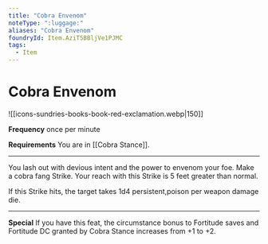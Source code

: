 ```yaml
---
title: "Cobra Envenom"
noteType: ":luggage:"
aliases: "Cobra Envenom"
foundryId: Item.AziT5BBljVe1PJMC
tags:
  - Item
---
```


# Cobra Envenom
![[icons-sundries-books-book-red-exclamation.webp|150]]

**Frequency** once per minute

**Requirements** You are in [[Cobra Stance]].

* * *

You lash out with devious intent and the power to envenom your foe. Make a cobra fang Strike. Your reach with this Strike is 5 feet greater than normal.

If this Strike hits, the target takes 1d4 persistent,poison per weapon damage die.

* * *

**Special** If you have this feat, the circumstance bonus to Fortitude saves and Fortitude DC granted by Cobra Stance increases from +1 to +2.
